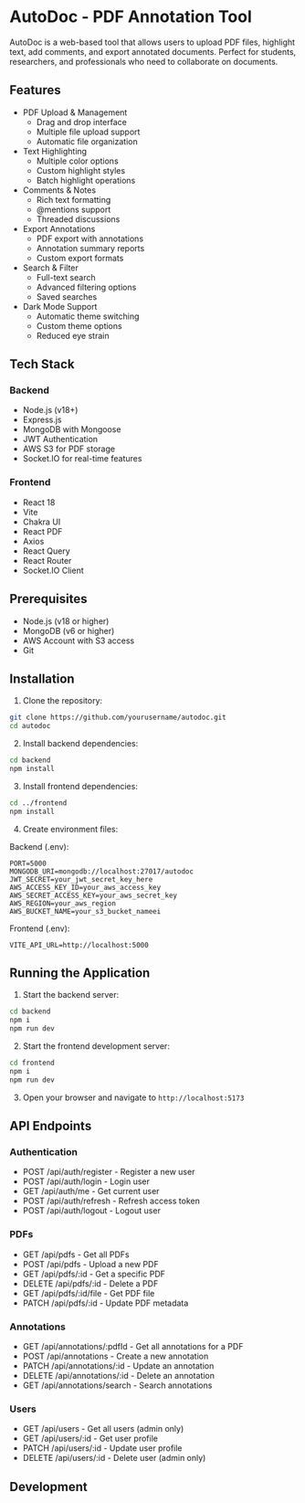 # AutoDoc - PDF Annotation Tool

AutoDoc is a web-based tool that allows users to upload PDF files, highlight text, add comments, and export annotated documents. Perfect for students, researchers, and professionals who need to collaborate on documents.

## Features

- PDF Upload & Management
  - Drag and drop interface
  - Multiple file upload support
  - Automatic file organization
- Text Highlighting
  - Multiple color options
  - Custom highlight styles
  - Batch highlight operations
- Comments & Notes
  - Rich text formatting
  - @mentions support
  - Threaded discussions
- Export Annotations
  - PDF export with annotations
  - Annotation summary reports
  - Custom export formats
- Search & Filter
  - Full-text search
  - Advanced filtering options
  - Saved searches
- Dark Mode Support
  - Automatic theme switching
  - Custom theme options
  - Reduced eye strain

## Tech Stack

### Backend
- Node.js (v18+)
- Express.js
- MongoDB with Mongoose
- JWT Authentication
- AWS S3 for PDF storage
- Socket.IO for real-time features

### Frontend
- React 18
- Vite
- Chakra UI
- React PDF
- Axios
- React Query
- React Router
- Socket.IO Client

## Prerequisites

- Node.js (v18 or higher)
- MongoDB (v6 or higher)
- AWS Account with S3 access
- Git

## Installation

1. Clone the repository:
```bash
git clone https://github.com/yourusername/autodoc.git
cd autodoc
```

2. Install backend dependencies:
```bash
cd backend
npm install
```

3. Install frontend dependencies:
```bash
cd ../frontend
npm install
```

4. Create environment files:

Backend (.env):
```
PORT=5000
MONGODB_URI=mongodb://localhost:27017/autodoc
JWT_SECRET=your_jwt_secret_key_here
AWS_ACCESS_KEY_ID=your_aws_access_key
AWS_SECRET_ACCESS_KEY=your_aws_secret_key
AWS_REGION=your_aws_region
AWS_BUCKET_NAME=your_s3_bucket_nameei
```

Frontend (.env):
```
VITE_API_URL=http://localhost:5000
```

## Running the Application

1. Start the backend server:
```bash
cd backend
npm i
npm run dev
```

2. Start the frontend development server:
```bash
cd frontend
npm i
npm run dev
```

3. Open your browser and navigate to `http://localhost:5173`

## API Endpoints

### Authentication
- POST /api/auth/register - Register a new user
- POST /api/auth/login - Login user
- GET /api/auth/me - Get current user
- POST /api/auth/refresh - Refresh access token
- POST /api/auth/logout - Logout user

### PDFs
- GET /api/pdfs - Get all PDFs
- POST /api/pdfs - Upload a new PDF
- GET /api/pdfs/:id - Get a specific PDF
- DELETE /api/pdfs/:id - Delete a PDF
- GET /api/pdfs/:id/file - Get PDF file
- PATCH /api/pdfs/:id - Update PDF metadata

### Annotations
- GET /api/annotations/:pdfId - Get all annotations for a PDF
- POST /api/annotations - Create a new annotation
- PATCH /api/annotations/:id - Update an annotation
- DELETE /api/annotations/:id - Delete an annotation
- GET /api/annotations/search - Search annotations

### Users
- GET /api/users - Get all users (admin only)
- GET /api/users/:id - Get user profile
- PATCH /api/users/:id - Update user profile
- DELETE /api/users/:id - Delete user (admin only)

## Development



